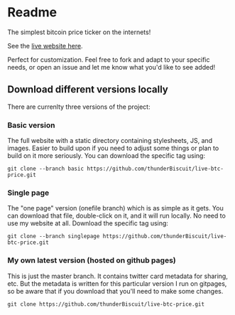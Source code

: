 # Readme

The simplest bitcoin price ticker on the internets!

See the [live website here](https://thunderbiscuit.github.io/live-btc-price/).

Perfect for customization. Feel free to fork and adapt to your specific needs, or open an issue and let me know what you'd like to see added!

## Download different versions locally

There are currenlty three versions of the project:

### Basic version

The full website with a static directory containing stylesheets, JS, and images. Easier to build upon if you need to adjust some things or plan to build on it more seriously. You can download the specific tag using:

```shell
git clone --branch basic https://github.com/thunderBiscuit/live-btc-price.git
```

### Single page

The "one page" version (onefile branch) which is as simple as it gets. You can download that file, double-click on it, and it will run locally. No need to use my website at all. Download the specific tag using:

```shell
git clone --branch singlepage https://github.com/thunderBiscuit/live-btc-price.git
```

### My own latest version (hosted on github pages)

This is just the master branch. It contains twitter card metadata for sharing, etc. But the metadata is written for this particular version I run on gitpages, so be aware that if you download that you'll need to make some changes.

```shell
git clone https://github.com/thunderBiscuit/live-btc-price.git
```
